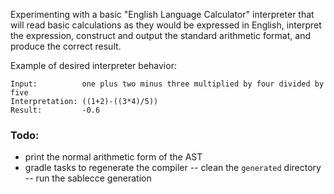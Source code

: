 Experimenting with a basic "English Language Calculator" interpreter that will read basic calculations as they would be
expressed in English, interpret the expression, construct and output the standard arithmetic format,
and produce the correct result.

Example of desired interpreter behavior:
```
Input:			one plus two minus three multiplied by four divided by five
Interpretation:	((1+2)-((3*4)/5))
Result:			-0.6
```

### Todo:
 - print the normal arithmetic form of the AST
 - gradle tasks to regenerate the compiler
 -- clean the `generated` directory
 -- run the sablecce generation